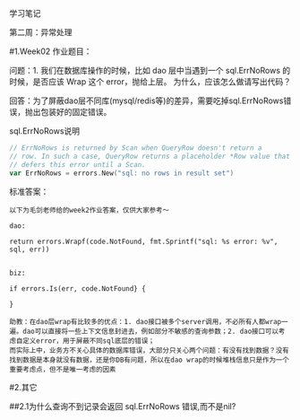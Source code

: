学习笔记

第二周：异常处理

#1.Week02 作业题目：

问题：1. 我们在数据库操作的时候，比如 dao 层中当遇到一个 sql.ErrNoRows 的时候，是否应该 Wrap 这个 error，抛给上层。
为什么，应该怎么做请写出代码？

回答：为了屏蔽dao层不同库(mysql/redis等)的差异，需要吃掉sql.ErrNoRows错误，抛出包装好的固定错误。

sql.ErrNoRows说明
```go
// ErrNoRows is returned by Scan when QueryRow doesn't return a
// row. In such a case, QueryRow returns a placeholder *Row value that
// defers this error until a Scan.
var ErrNoRows = errors.New("sql: no rows in result set")
```

标准答案：

```
以下为毛剑老师给的week2作业答案，仅供大家参考～

dao:

return errors.Wrapf(code.NotFound, fmt.Sprintf("sql: %s error: %v", sql, err))


biz:

if errors.Is(err, code.NotFound} {

}

助教：在dao层wrap有比较多的优点：1. dao接口被多个server调用，不必所有人都wrap一遍。dao可以直接将一些上下文信息封进去，例如部分不敏感的查询参数；2. dao接口可以考虑自定义error，用于屏蔽不同sql底层的错误；
而实际上中，业务方不关心具体的数据库错误，大部分只关心两个问题：有没有找到数据？没有找到数据是本身就没有数据，还是你DB有问题，所以在dao wrap的时候堆栈信息只是作为一个重要考虑点，但不是唯一考虑的因素
```

#2.其它

##2.1为什么查询不到记录会返回  sql.ErrNoRows 错误,而不是nil?